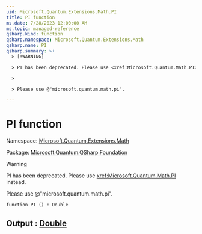 ```yaml
---
uid: Microsoft.Quantum.Extensions.Math.PI
title: PI function
ms.date: 7/28/2023 12:00:00 AM
ms.topic: managed-reference
qsharp.kind: function
qsharp.namespace: Microsoft.Quantum.Extensions.Math
qsharp.name: PI
qsharp.summary: >+
  > [!WARNING]

  > PI has been deprecated. Please use <xref:Microsoft.Quantum.Math.PI> instead.

  >

  > Please use @"microsoft.quantum.math.pi".

---
```


# PI function

Namespace: [Microsoft.Quantum.Extensions.Math](xref:Microsoft.Quantum.Extensions.Math)

Package: [Microsoft.Quantum.QSharp.Foundation](https://nuget.org/packages/Microsoft.Quantum.QSharp.Foundation)


> [!WARNING]
> PI has been deprecated. Please use <xref:Microsoft.Quantum.Math.PI> instead.
>
> Please use @"microsoft.quantum.math.pi".



```qsharp
function PI () : Double
```


## Output : [Double](xref:microsoft.quantum.qsharp.valueliterals#double-literals)

